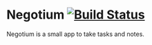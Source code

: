 # Negotium [![Build Status](https://travis-ci.org/PierreStaub/negotium.svg?branch=master)](https://travis-ci.org/PierreStaub/negotium)
Negotium is a small app to take tasks and notes.

